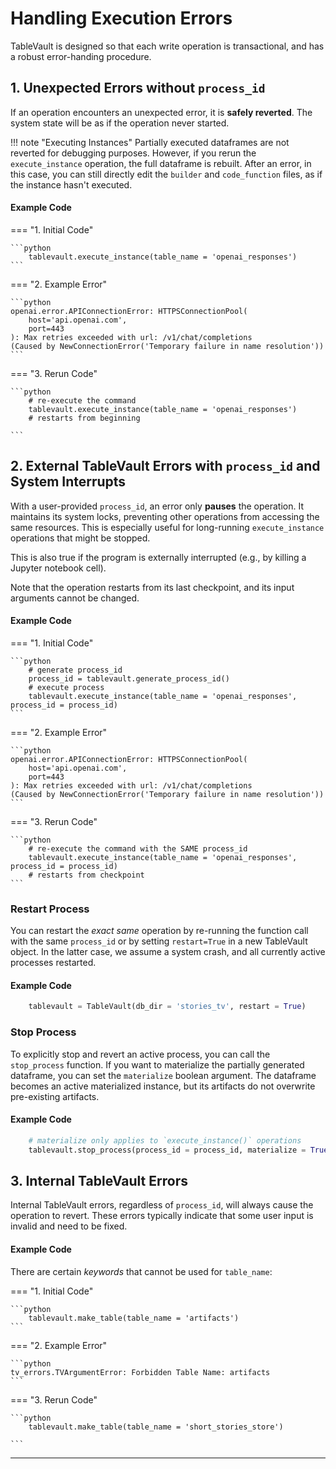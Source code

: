 # Handling Execution Errors

TableVault is designed so that each write operation is transactional, and has a robust error-handing procedure.

## 1. Unexpected Errors without `process_id`

If an operation encounters an unexpected error, it is **safely reverted**. The system state will be as if the operation never started.

!!! note "Executing Instances"
    Partially executed dataframes are not reverted for debugging purposes. However, if you rerun the `execute_instance` operation, the full dataframe is rebuilt. After an error, in this case, you can still directly edit the `builder` and `code_function` files, as if the instance hasn't executed.

#### Example Code

=== "1. Initial Code"

    ```python
        tablevault.execute_instance(table_name = 'openai_responses')
    ```

=== "2. Example Error"

    ```python
    openai.error.APIConnectionError: HTTPSConnectionPool(
        host='api.openai.com',
        port=443
    ): Max retries exceeded with url: /v1/chat/completions
    (Caused by NewConnectionError('Temporary failure in name resolution'))
    ```

=== "3. Rerun Code"

    ```python
        # re-execute the command
        tablevault.execute_instance(table_name = 'openai_responses')
        # restarts from beginning

    ```

## 2. External TableVault Errors with `process_id` and System Interrupts

With a user-provided `process_id`, an error only **pauses** the operation. It maintains its system locks, preventing other operations from accessing the same resources.  This is especially useful for long-running `execute_instance` operations that might be stopped. 

This is also true if the program is externally interrupted (e.g., by killing a Jupyter notebook cell).

Note that the operation restarts from its last checkpoint, and its input arguments cannot be changed.

#### Example Code

=== "1. Initial Code"

    ```python
        # generate process_id
        process_id = tablevault.generate_process_id()
        # execute process
        tablevault.execute_instance(table_name = 'openai_responses', process_id = process_id)
    ```

=== "2. Example Error"

    ```python
    openai.error.APIConnectionError: HTTPSConnectionPool(
        host='api.openai.com',
        port=443
    ): Max retries exceeded with url: /v1/chat/completions
    (Caused by NewConnectionError('Temporary failure in name resolution'))
    ```

=== "3. Rerun Code"

    ```python
        # re-execute the command with the SAME process_id
        tablevault.execute_instance(table_name = 'openai_responses', process_id = process_id)
        # restarts from checkpoint
    ```

### Restart Process

You can restart the *exact same* operation by re-running the function call with the same `process_id` or by setting `restart=True` in a new TableVault object. In the latter case, we assume a system crash, and all currently active processes restarted.

#### Example Code

```python
    tablevault = TableVault(db_dir = 'stories_tv', restart = True)
```

### Stop Process
To explicitly stop and revert an active process, you can call the `stop_process` function. If you want to materialize the partially generated dataframe, you can set the `materialize` boolean argument. The dataframe becomes an active materialized instance, but its artifacts do not overwrite pre-existing artifacts.

#### Example Code

```python
    # materialize only applies to `execute_instance()` operations
    tablevault.stop_process(process_id = process_id, materialize = True)
```


## 3. Internal TableVault Errors

Internal TableVault errors, regardless of `process_id`, will always cause the operation to revert. These errors typically indicate that some user input is invalid and need to be fixed.

#### Example Code

There are certain *keywords* that cannot be used for `table_name`:

=== "1. Initial Code"

    ```python
        tablevault.make_table(table_name = 'artifacts')
    ```

=== "2. Example Error"

    ```python
    tv_errors.TVArgumentError: Forbidden Table Name: artifacts
    ```

=== "3. Rerun Code"

    ```python
        tablevault.make_table(table_name = 'short_stories_store')

    ```

---